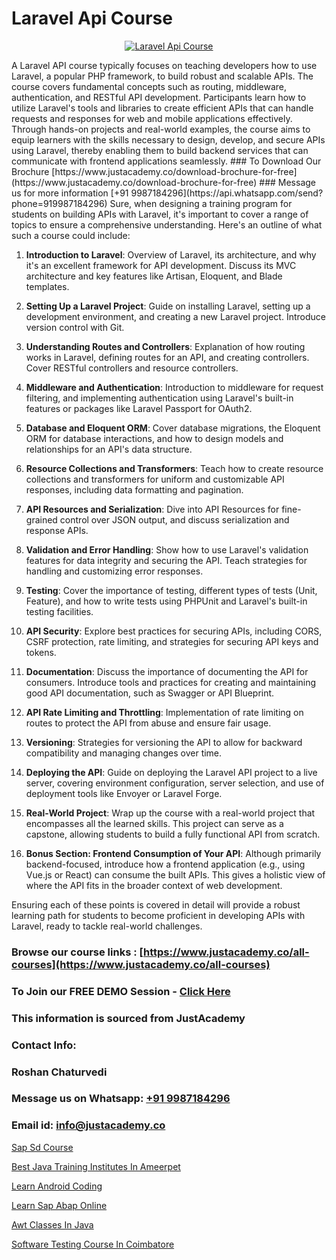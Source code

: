 # Laravel Api Course

<p align="center">
  <a href="https://justacademy.co/course-detail/php-training">
    <img src="https://justacademy.co/storage2/course_image/1676637155_course_image.webp" alt="Laravel Api Course">
  </a>
</p>
A Laravel API course typically focuses on teaching developers how to use Laravel, a popular PHP framework, to build robust and scalable APIs. The course covers fundamental concepts such as routing, middleware, authentication, and RESTful API development. Participants learn how to utilize Laravel's tools and libraries to create efficient APIs that can handle requests and responses for web and mobile applications effectively. Through hands-on projects and real-world examples, the course aims to equip learners with the skills necessary to design, develop, and secure APIs using Laravel, thereby enabling them to build backend services that can communicate with frontend applications seamlessly.
### To Download Our Brochure [https://www.justacademy.co/download-brochure-for-free](https://www.justacademy.co/download-brochure-for-free)
### Message us for more information [+91 9987184296](https://api.whatsapp.com/send?phone=919987184296)
Sure, when designing a training program for students on building APIs with Laravel, it's important to cover a range of topics to ensure a comprehensive understanding. Here's an outline of what such a course could include:

1) **Introduction to Laravel**: Overview of Laravel, its architecture, and why it's an excellent framework for API development. Discuss its MVC architecture and key features like Artisan, Eloquent, and Blade templates.

2) **Setting Up a Laravel Project**: Guide on installing Laravel, setting up a development environment, and creating a new Laravel project. Introduce version control with Git.

3) **Understanding Routes and Controllers**: Explanation of how routing works in Laravel, defining routes for an API, and creating controllers. Cover RESTful controllers and resource controllers.

4) **Middleware and Authentication**: Introduction to middleware for request filtering, and implementing authentication using Laravel's built-in features or packages like Laravel Passport for OAuth2.

5) **Database and Eloquent ORM**: Cover database migrations, the Eloquent ORM for database interactions, and how to design models and relationships for an API's data structure.

6) **Resource Collections and Transformers**: Teach how to create resource collections and transformers for uniform and customizable API responses, including data formatting and pagination.

7) **API Resources and Serialization**: Dive into API Resources for fine-grained control over JSON output, and discuss serialization and response APIs.

8) **Validation and Error Handling**: Show how to use Laravel's validation features for data integrity and securing the API. Teach strategies for handling and customizing error responses.

9) **Testing**: Cover the importance of testing, different types of tests (Unit, Feature), and how to write tests using PHPUnit and Laravel's built-in testing facilities.

10) **API Security**: Explore best practices for securing APIs, including CORS, CSRF protection, rate limiting, and strategies for securing API keys and tokens.

11) **Documentation**: Discuss the importance of documenting the API for consumers. Introduce tools and practices for creating and maintaining good API documentation, such as Swagger or API Blueprint.

12) **API Rate Limiting and Throttling**: Implementation of rate limiting on routes to protect the API from abuse and ensure fair usage.

13) **Versioning**: Strategies for versioning the API to allow for backward compatibility and managing changes over time.

14) **Deploying the API**: Guide on deploying the Laravel API project to a live server, covering environment configuration, server selection, and use of deployment tools like Envoyer or Laravel Forge.

15) **Real-World Project**: Wrap up the course with a real-world project that encompasses all the learned skills. This project can serve as a capstone, allowing students to build a fully functional API from scratch.

16) **Bonus Section: Frontend Consumption of Your API**: Although primarily backend-focused, introduce how a frontend application (e.g., using Vue.js or React) can consume the built APIs. This gives a holistic view of where the API fits in the broader context of web development.

Ensuring each of these points is covered in detail will provide a robust learning path for students to become proficient in developing APIs with Laravel, ready to tackle real-world challenges.

### Browse our course links : [https://www.justacademy.co/all-courses](https://www.justacademy.co/all-courses) 
### To Join our FREE DEMO Session - [Click Here](https://www.justacademy.co/register-for-course-demo)


### This information is sourced from JustAcademy
### Contact Info:
### Roshan Chaturvedi
### Message us on Whatsapp: [+91 9987184296](https://api.whatsapp.com/send?phone=919987184296)
### Email id: [info@justacademy.co](mailto:info@justacademy.co)
                
[Sap Sd Course](https://www.linkedin.com/pulse/sap-sd-course-justacademy-delhi-dgaoc?trackingId=LK6ROSobBhPjF9DLYmcVtA%3D%3D&lipi=urn%3Ali%3Apage%3Ad_flagship3_company_admin%3BXd%2B4Zk9XQtOyhr1jBDUlIA%3D%3D)

[Best Java Training Institutes In Ameerpet](https://www.linkedin.com/pulse/best-java-training-institutes-ameerpet-justacademy-hyderabad-e56ge?trackingId=EUlaxCj5eZzDDjInkpDhkA%3D%3D&lipi=urn%3Ali%3Apage%3Ad_flagship3_company_admin%3BvVOqf8C4SxiY2jOCpJpYGg%3D%3D)

[Learn Android Coding](https://medium.com/@mistersumit961/learn-android-coding-c2ae7b1e3b19)

[Learn Sap Abap Online](https://medium.com/@mistersumit961/learn-sap-abap-online-2daa3077beb3)

[Awt Classes In Java](https://justacademyin.github.io/justacademy/awt-classes-in-java)

[Software Testing Course In Coimbatore](https://justacademyin.github.io/justacademy/software-testing-course-in-coimbatore)

